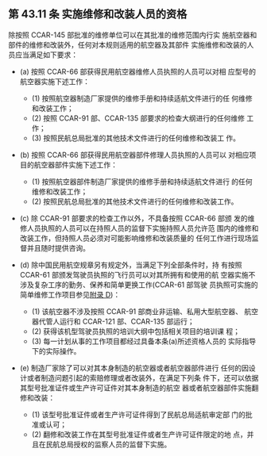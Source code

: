 ## 第 43.11 条 实施维修和改装人员的资格
除按照 CCAR-145 部批准的维修单位可以在其批准的维修范围内行实
施航空器和部件的维修和改装外，任何对本规则适用的航空器及其部件
实施维修和改装的人员应当满足如下要求：

- (a) 按照 CCAR-66 部获得民用航空器维修人员执照的人员可以对相
应型号的航空器实施下述工作：
	+ (1) 按照航空器制造厂家提供的维修手册和持续适航文件进行的任
何维修和改装工作；
	+ (2) 按照 CCAR-91 部、CCAR-135 部要求的检查大纲进行的任何维修
工作；
	+ (3) 按照民航总局批准的其他技术文件进行的任何维修和改装工
作。
- (b) 按照 CCAR-66 部获得民用航空器部件修理人员执照的人员可以
对相应项目的航空器部件实施下述工作：
	+ (1) 按照航空器部件制造厂家提供的维修手册和持续适航文件进行
的任何维修和改装工作；
	+ (2) 按照民航总局批准的其他技术文件进行的任何维修和改装工作。

- (c) 除 CCAR-91 部要求的检查工作以外，不具备按照 CCAR-66 部颁
发的维修人员执照的人员可以在持照人员的监督下实施持照人员允许范
围内的维修和改装工作，但持照人员必须对可能影响维修和改装质量的
任何工作进行现场监督并且随时提供咨询。
- (d) 除中国民用航空规章另有规定外，当满足下列全部条件时，持
有按照 CCAR-61 部颁发驾驶员执照的飞行员可以对其所拥有和使用的航
空器实施不涉及复杂工序的勤务、保养和简单更换工作(CCAR-61 部驾驶
员执照可实施的简单维修工作项目参见[附录 D](Appendix-d.md))：
	+ (1) 该航空器不涉及按照 CCAR-91 部商业非运输、私用大型航空器、
航空器代管人运行和 CCAR-121 部、CCAR-135 部运行；
	+  (2) 获得该机型驾驶员执照的培训大纲中包括相关项目的培训课
程；
	+ (3) 每一计划从事的工作项目都经过具备本条(a)所述资格人员的
实际指导下的实际操作。
- (e) 制造厂家除了可以对其本身制造的航空器或者航空器部件进行
任何的因设计或者制造问题引起的索赔修理或者改装外，在满足下列条
件下，还可以依据其型号批准证件或生产许可证件对其本身制造的航空
器或者航空器部件实施翻修和改装：
	+ (1) 该型号批准证件或者生产许可证件得到了民航总局适航审定部
门的批准或认可；
	+ (2) 翻修和改装工作在其型号批准证件或者生产许可证件限定的地
点，并且在民航总局授权的监察人员的监督下实施。